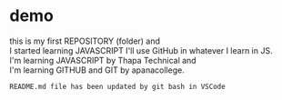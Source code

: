 # demo
this is my first REPOSITORY (folder) and
<br>
I started learning JAVASCRIPT I'll use GitHub in whatever I learn in JS.
<br>
I'm learning JAVASCRIPT by Thapa Technical and 
<br>
I'm learning GITHUB and GIT by apanacollege.

    README.md file has been updated by git bash in VSCode